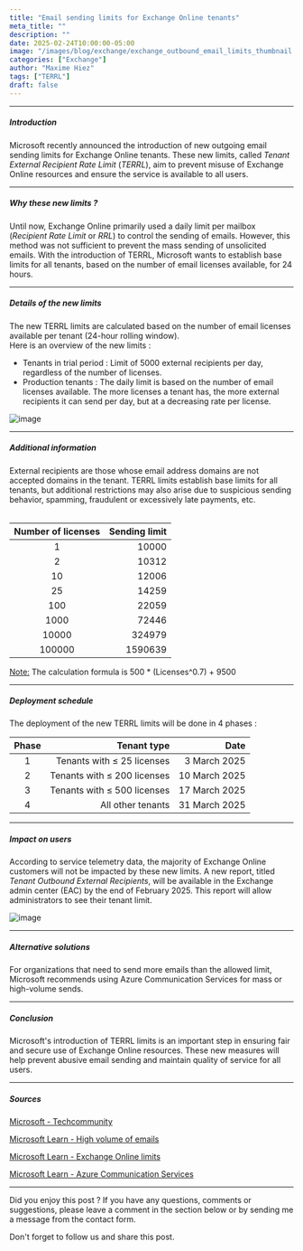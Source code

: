```yaml
---
title: "Email sending limits for Exchange Online tenants"
meta_title: ""
description: ""
date: 2025-02-24T10:00:00-05:00
image: "/images/blog/exchange/exchange_outbound_email_limits_thumbnail.png"
categories: ["Exchange"]
author: "Maxime Hiez"
tags: ["TERRL"]
draft: false
---
```

---

##### Introduction
Microsoft recently announced the introduction of new outgoing email sending limits for Exchange Online tenants. These new limits, called *Tenant External Recipient Rate Limit* (*TERRL*), aim to prevent misuse of Exchange Online resources and ensure the service is available to all users.

---

##### Why these new limits ?
Until now, Exchange Online primarily used a daily limit per mailbox (*Recipient Rate Limit* or *RRL*) to control the sending of emails. However, this method was not sufficient to prevent the mass sending of unsolicited emails. With the introduction of TERRL, Microsoft wants to establish base limits for all tenants, based on the number of email licenses available, for 24 hours.

---

##### Details of the new limits
The new TERRL limits are calculated based on the number of email licenses available per tenant (24-hour rolling window).<br />
Here is an overview of the new limits :
- Tenants in trial period : Limit of 5000 external recipients per day, regardless of the number of licenses.
- Production tenants : The daily limit is based on the number of email licenses available. The more licenses a tenant has, the more external recipients it can send per day, but at a decreasing rate per license.

![image](/images/blog/exchange/exchange_outbound_email_limits_001.png)

---

##### Additional information
External recipients are those whose email address domains are not accepted domains in the tenant. TERRL limits establish base limits for all tenants, but additional restrictions may also arise due to suspicious sending behavior, spamming, fraudulent or excessively late payments, etc. <br /><br />

| Number of licenses | Sending limit  |
| :----------------: | -------------: |
| 1                  | 10000          |
| 2                  | 10312          |
| 10                 | 12006          |
| 25                 | 14259          |
| 100                | 22059          |
| 1000               | 72446          |
| 10000              | 324979         |
| 100000             | 1590639        |

<u>Note:</u> The calculation formula is 500 * (Licenses^0.7) + 9500

---

##### Deployment schedule
The deployment of the new TERRL limits will be done in 4 phases :

| Phase |         Tenant type         |     Date      |
| :---: | --------------------------: | ------------: |
| 1     | Tenants with ≤ 25 licenses  | 3 March 2025  |
| 2     | Tenants with ≤ 200 licenses | 10 March 2025 |
| 3     | Tenants with ≤ 500 licenses | 17 March 2025 |
| 4     | All other tenants           | 31 March 2025 |

---

##### Impact on users
According to service telemetry data, the majority of Exchange Online customers will not be impacted by these new limits. A new report, titled *Tenant Outbound External Recipients*, will be available in the Exchange admin center (EAC) by the end of February 2025. This report will allow administrators to see their tenant limit.

![image](/images/blog/exchange/exchange_outbound_email_limits_002.png)

---

##### Alternative solutions
For organizations that need to send more emails than the allowed limit, Microsoft recommends using Azure Communication Services for mass or high-volume sends.

---

##### Conclusion
Microsoft's introduction of TERRL limits is an important step in ensuring fair and secure use of Exchange Online resources. These new measures will help prevent abusive email sending and maintain quality of service for all users.

---

##### Sources
[Microsoft - Techcommunity](https://techcommunity.microsoft.com/blog/exchange/introducing-exchange-online-tenant-outbound-email-limits/4372797)

[Microsoft Learn - High volume of emails](https://learn.microsoft.com/en-us/office365/servicedescriptions/exchange-online-service-description/exchange-online-limits)

[Microsoft Learn - Exchange Online limits](https://learn.microsoft.com/en-us/office365/servicedescriptions/exchange-online-service-description/exchange-online-limits)

[Microsoft Learn - Azure Communication Services](https://learn.microsoft.com/en-us/azure/communication-services/concepts/email/email-overview)

---


Did you enjoy this post ? If you have any questions, comments or suggestions, please leave a comment in the section below or by sending me a message from the contact form.

Don't forget to follow us and share this post.